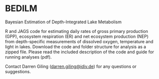 # BEDILM
Bayesian Estimation of Depth-Integrated Lake Metabolism

R and JAGS code for estimating daily rates of gross primary production (GPP), ecosystem respiration (ER) and net ecosystem production (NEP) from depth-specific measurements of dissolved oxygen, temperature and light in lakes. Download the code and folder structure for analysis as a zipped file. Please read the included description of the code and guide for running analyses (pdf).

Contact Darren Giling (darren.giling@idiv.de) for any questions or suggestions.
